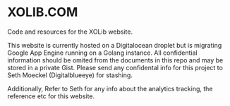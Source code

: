 # XOLIB.COM
Code and resources for the XOLib website.

This website is currently hosted on a Digitalocean droplet but is migrating 
Google App Engine running on a Golang instance. All confidential information should 
be omited from the documents in this repo and may be stored in a private Gist.
Please send any confidental info for this project to Seth Moeckel (Digitalblueeye)
for stashing.

Additionally, Refer to Seth for any info about the analytics tracking, the reference etc for this website.
